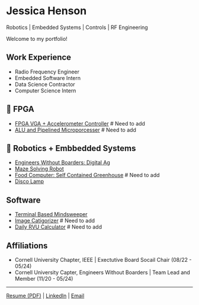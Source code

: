 # Jessica Henson
Robotics | Embedded Systems | Controls | RF Engineering  

Welcome to my portfolio!  

## Work Experience
- Radio Frequency Engineer
- Embedded Software Intern
- Data Science Contractor
- Computer Science Intern

## 🔲 FPGA
- [FPGA VGA + Accelerometer Controller](https://github.com/yourusername/fpga-vga-accelerometer)  # Need to add
- [ALU and Pipelined Microporcesser]() # Need to add


## 🤖 Robotics + Embbedded Systems
- [Engineers Without Boarders: Digital Ag](https://ewb-dig-ag.org/)
- [Maze Solving Robot](https://github.com/JessicaHenson01/MazeBot/tree/main) 
- [Food Computer: Self Contained Greenhouse](https://github.com/yourusername/rrt-planner)  # Need to add
- [Disco Lamp](https://github.com/JessicaHenson01/DiscoLamp.git)

## Software
- [Terminal Based Mindsweeper](https://github.com/JessicaHenson01/TerminalMinesweeper)
- [Image Catigorizer]() # Need to add
- [Daily RVU Calculator]() # Need to add

## Affiliations
- Cornell University Chapter, IEEE | Exectutive Board Socail Chair (08/22 - 05/24)
- Cornell University Capter, Engineers Without Boarders | Team Lead and Member (11/20 - 05/24)

---
[Resume (PDF)](https://link-to-resume.com) | [LinkedIn](https://www.linkedin.com/in/jessicanhenson/) | [Email](jnh84@cornell.edu)
